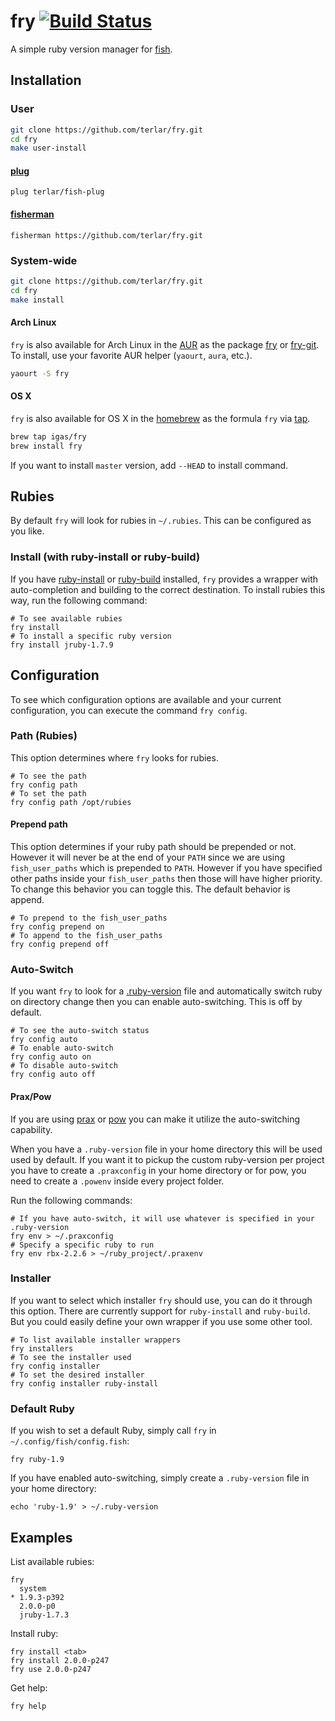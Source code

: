 # fry [![Build Status](https://travis-ci.org/terlar/fry.png?branch=master)](https://travis-ci.org/terlar/fry)

A simple ruby version manager for [fish](https://github.com/fish-shell/fish-shell).

## Installation

### User

```sh
git clone https://github.com/terlar/fry.git
cd fry
make user-install
```

#### [plug](https://github.com/terlar/fish-plug)

```fish
plug terlar/fish-plug
```

#### [fisherman](https://github.com/fisherman/fisherman)

```fish
fisherman https://github.com/terlar/fry.git
```

### System-wide

```sh
git clone https://github.com/terlar/fry.git
cd fry
make install
```

#### Arch Linux

`fry` is also available for Arch Linux in the [AUR](https://aur.archlinux.org) as the package [fry](https://aur.archlinux.org/packages/fry/) or [fry-git](https://aur.archlinux.org/packages/fry-git/).
To install, use your favorite AUR helper (`yaourt`, `aura`, etc.).

```sh
yaourt -S fry
```

#### OS X

`fry` is also available for OS X in the [homebrew](http://brew.sh) as the
formula `fry` via [tap](https://github.com/igas/homebrew-fry).

```sh
brew tap igas/fry
brew install fry
```

If you want to install `master` version, add `--HEAD` to install command.

## Rubies

By default `fry` will look for rubies in `~/.rubies`. This can be configured as you like.

### Install (with ruby-install or ruby-build)
If you have [ruby-install](https://github.com/postmodern/ruby-install) or
[ruby-build](https://github.com/sstephenson/ruby-build) installed, `fry` provides a wrapper
with auto-completion and building to the correct destination.
To install rubies this way, run the following command:

```fish
# To see available rubies
fry install
# To install a specific ruby version
fry install jruby-1.7.9
```

## Configuration

To see which configuration options are available and your current configuration,
you can execute the command `fry config`.

### Path (Rubies)

This option determines where `fry` looks for rubies.

```fish
# To see the path
fry config path
# To set the path
fry config path /opt/rubies
```

#### Prepend path

This option determines if your ruby path should be prepended or not. However it will never be at the end of your `PATH` since we are using `fish_user_paths` which is prepended to `PATH`. However if you have specified other paths inside your `fish_user_paths` then those will have higher priority. To change this behavior you can toggle this. The default behavior is append.

```fish
# To prepend to the fish_user_paths
fry config prepend on
# To append to the fish_user_paths
fry config prepend off
```

### Auto-Switch

If you want `fry` to look for a [.ruby-version](https://gist.github.com/fnichol/1912050) file and
automatically switch ruby on directory change then you can enable auto-switching. This is off by default.

```fish
# To see the auto-switch status
fry config auto
# To enable auto-switch
fry config auto on
# To disable auto-switch
fry config auto off
```

#### Prax/Pow

If you are using [prax](https://github.com/ysbaddaden/prax) or
[pow](https://github.com/basecamp/pow) you can make it utilize the
auto-switching capability.

When you have a `.ruby-version` file in your home directory this will be
used used by default. If you want it to pickup the custom ruby-version
per project you have to create a `.praxconfig` in your home directory or
for pow, you need to create a `.powenv` inside every project folder.

Run the following commands:

```fish
# If you have auto-switch, it will use whatever is specified in your .ruby-version
fry env > ~/.praxconfig
# Specify a specific ruby to run
fry env rbx-2.2.6 > ~/ruby_project/.praxenv
```

### Installer

If you want to select which installer `fry` should use, you can do it
through this option. There are currently support for `ruby-install` and
`ruby-build`. But you could easily define your own wrapper if you use
some other tool.

```fish
# To list available installer wrappers
fry installers
# To see the installer used
fry config installer
# To set the desired installer
fry config installer ruby-install
```

### Default Ruby

If you wish to set a default Ruby, simply call `fry` in `~/.config/fish/config.fish`:

```fish
fry ruby-1.9
```

If you have enabled auto-switching, simply create a `.ruby-version` file in your home directory:

```fish
echo 'ruby-1.9' > ~/.ruby-version
```

## Examples

List available rubies:

```fish
fry
  system
* 1.9.3-p392
  2.0.0-p0
  jruby-1.7.3
```

Install ruby:

```fish
fry install <tab>
fry install 2.0.0-p247
fry use 2.0.0-p247
```

Get help:

```fish
fry help
```
